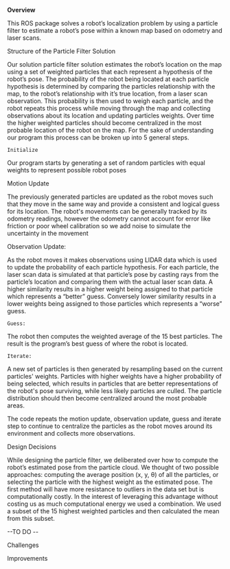 **Overview**  

 

This ROS package solves a robot’s localization problem by using a particle filter to estimate a robot’s pose within a known map based on odometry and laser scans.  

 

Structure of the Particle Filter Solution 

 

Our solution particle filter solution estimates the robot’s location on the map using a set of weighted particles that each represent a hypothesis of the robot’s pose. The probability of the robot being located at each particle hypothesis is determined by comparing the particles relationship with the map, to the robot’s relationship with it’s true location, from a laser scan observation.  This probability is then used to weigh each particle, and the robot repeats this process while moving through the map and collecting observations about its location and updating particles weights. Over time the higher weighted particles should become centralized in the most probable location of the robot on the map.  For the sake of understanding our program this process can be broken up into 5 general steps.  

  

    Initialize

Our program starts by generating a set of random particles with equal weights to represent possible robot poses   

  Motion Update

The previously generated particles are updated as the robot moves such that they move in the same way and provide a consistent and logical guess for its location. The robot's movements can be generally tracked by its odometry readings, however the odometry cannot account for error like friction or poor wheel calibration so we add noise to simulate the uncertainty in the movement  

   Observation Update:  
   
As the robot moves it makes observations using LIDAR data which is used to update the probability of each particle hypothesis. For each particle, the laser scan data is simulated at that particle’s pose by casting rays from the particle’s location and comparing them with the actual laser scan data. A higher similarity results in a higher weight being assigned to that particle which represents a “better” guess. Conversely lower similarity results in a lower weights being assigned to those particles which represents a “worse” guess. 

    Guess:  

The robot then computes the weighted average of the 15 best particles. The result is the program’s best guess of where the robot is located. 

    Iterate: 

A new set of particles is then generated by resampling based on the current particles' weights. Particles with higher weights have a higher probability of being selected, which results in particles that are better representations of the robot's pose surviving, while less likely particles are culled. The particle distribution should then become centralized around the most probable areas. 

 

The code repeats the motion update, observation update, guess and iterate step to continue to centralize the particles as the robot moves around its environment and collects more observations.   

 

Design Decisions  

	 

While designing the particle filter, we deliberated over how to compute the robot’s estimated pose from the particle cloud. We thought of two possible approaches: computing the average position (x, y, θ) of all the particles, or selecting the particle with the highest weight as the estimated pose. The first method will have more resistance to outliers in the data set but is computationally costly. In the interest of leveraging this advantage without costing us as much computational energy we used a combination. We used a subset of the 15 highest weighted particles and then calculated the mean from this subset.  

 
--TO DO -- 

Challenges  

Improvements  

  
